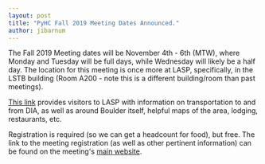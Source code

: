```yaml
---
layout: post
title: "PyHC Fall 2019 Meeting Dates Announced."
author: jibarnum
---
```


The Fall 2019 Meeting dates will be November 4th - 6th (MTW), where Monday and Tuesday will be full days, while Wednesday will likely be a half day. The location for this meeting is once more at LASP, specifically, in the LSTB building (Room A200 - note this is a different building/room than past meetings).

[This link](http://lasp.colorado.edu/home/) provides visitors to LASP with information on transportation to and from DIA, as well as around Boulder itself, helpful maps of the area, lodging, restaurants, etc.

Registration is required (so we can get a headcount for food), but free. The link to the meeting registration (as well as other pertinent information) can be found on the meeting's [main website](http://lasp.colorado.edu/home/pyhc-meeting/).
